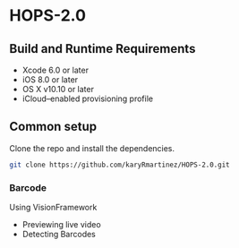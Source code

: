# HOPS-2.0
## Build and Runtime Requirements
+ Xcode 6.0 or later
+ iOS 8.0 or later
+ OS X v10.10 or later
+ iCloud–enabled provisioning profile

## Common setup

Clone the repo and install the dependencies.

```bash
git clone https://github.com/karyRmartinez/HOPS-2.0.git
```
### Barcode

Using VisionFramework
* Previewing live video
* Detecting Barcodes
